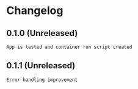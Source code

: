 # Changelog

## 0.1.0 (Unreleased)
    App is tested and container run script created
## 0.1.1 (Unreleased)
    Error handling improvement